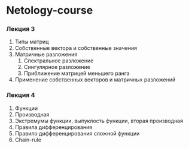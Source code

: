 # Netology-course

### Лекция 3
1. Типы матриц
1. Собственные вектора и собственные значения
1. Матричные разложения
   1. Спектральное разложение
   1. Сингулярное разложение
   1. Приближение матрицей меньшего ранга
1. Применение собственных векторов и матричных разложений

### Лекция 4

1. Функции
1. Производная
1. Экстремумы функции, выпуклость функции, вторая производная
1. Правила дифференцирования
1. Правило дифференцирования сложной функции
1. Chain-rule
